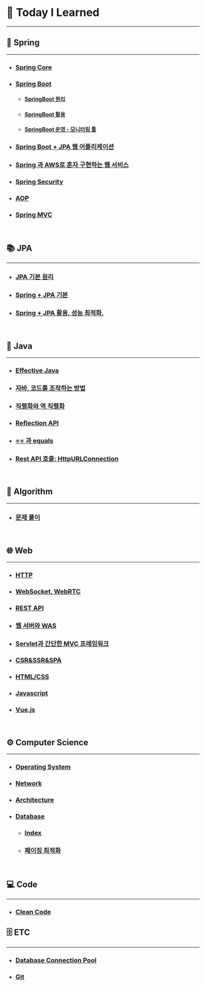 # 🧐 Today I Learned
****

## 🌱 Spring
***
- ### [Spring Core](./Spring/SpringCore)
- ### [Spring Boot](./Spring/SpringBoot)
    - #### [SpringBoot 원리](./Spring/SpringBoot/스프링%20부트%20원리.md)
    - #### [SpringBoot 활용](./Spring/SpringBoot/스프링%20부트%20활용.md)
    - #### [SpringBoot 운영 - 모니터링 툴](./Spring/SpringBoot/스프링%20부트%20운영.md)
    
- ### [Spring Boot + JPA 웹 어플리케이션](./Spring/SpringBoot-JPA-WebApplication)
- ### [Spring 과 AWS로 혼자 구현하는 웹 서비스](https://github.com/kimtaejun97/SpringBoot-AWS)
- ### [Spring Security](./Spring/SpringSecurity.md)
- ### [AOP](./Spring/AOP.md)
- ### [Spring MVC](Spring/SpringMVC/MVC.md)
<br>

## 📚 JPA
***
- ### [JPA 기본 원리](./JPA/자바%20ORM%20표준%20JPA)
- ### [Spring + JPA 기본](./JPA/SpringBoot와%20JPA%20기본)
- ### [Spring + JPA 활용, 성능 최적화.](./JPA/SpringBoot와%20JPA%20활용)

<br>

## 📃 Java
****
- ### [Effective Java](./Java/EffectiveJava)
- ### [자바, 코드를 조작하는 방법](./Java/자바,%20코드를%20조작하는%20방법)
- ### [직렬화와 역 직렬화](./Java/직렬화,역직렬화)
- ### [Reflection API](./Java/ReflectionAPI)
- ### [== 과 equals](./Java/'=='과'equals'.md)
- ### [Rest API 호출: HttpURLConnection](./Java/restAPI)

<br>

## 🔑 Algorithm
***
- ### [문제 풀이](https://github.com/kimtaejun97/Algorithm)

<br>

## 🌐 Web
****
- ### [HTTP](./HTTP)
- ### [WebSocket, WebRTC](webrtc)
- ### [REST API](Web/REST_API.md)
- ### [웹 서버와 WAS](Web/WebServer&WAS.md)
- ### [Servlet과 간단한 MVC 프레임워크](Spring/SpringMVC/Servlet과MVC프레임워크.md)
- ### [CSR&SSR&SPA](Web/CSR&SSR&SPA.md)

- ### [HTML/CSS](Frontend/html:css)
- ### [Javascript](Frontend/javascript)
- ### [Vue.js](Frontend/vuejs)

<br>

## ⚙️ Computer Science
****
- ### [Operating System](./CS/OS)
- ### [Network](./CS/Network)
- ### [Architecture](./CS/ComputerArchitecture)
- ### [Database](./CS/Database)
  - ### [Index](./CS/Database/Index.md)
  - ### [페이징 최적화](./CS/Database/페이징최적화.md)

<br>

## 💻 Code
****
- ### [Clean Code](./CleanCode)

## 🗄 ETC
***
- ### [Database Connection Pool](ETC/DBCP.md)
- ### [Git](Git)

